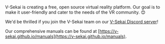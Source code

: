 V-Sekai is creating a free, open source virtual reality platform. Our goal is to make it user-friendly and cater to the needs of the VR community. 😊

We'd be thrilled if you join the V-Sekai team on our [V-Sekai Discord server](https://discord.gg/7BQDHesck8)!

Our comprehensive manuals can be found at [https://v-sekai.github.io/manuals](https://v-sekai.github.io/manuals).
